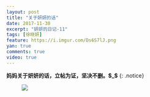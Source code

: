 ```yaml
---
layout: post
title: "关于妍妍的话"
date: 2017-11-30
excerpt: "妍妍的日记-11"
tags: [徐晓妍]
feature: https://i.imgur.com/Ds6S7lJ.png
yan: true
comments: true
video: true
---
```


**妈妈关于妍妍的话，立帖为证，坚决不删。$_$**
{: .notice}
<figure>
    <a href="{{ site.staticUrl }}/yanyan/image/IMG_1785.PNG"><img src="{{ site.staticUrl }}/yanyan/image/IMG_1785.PNG" /></a>
</figure>